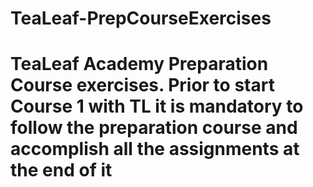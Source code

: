 # TeaLeaf-PrepCourseExercises

# TeaLeaf Academy Preparation Course exercises. Prior to start Course 1 with TL it is mandatory to follow the preparation course and accomplish all the assignments at the end of it
